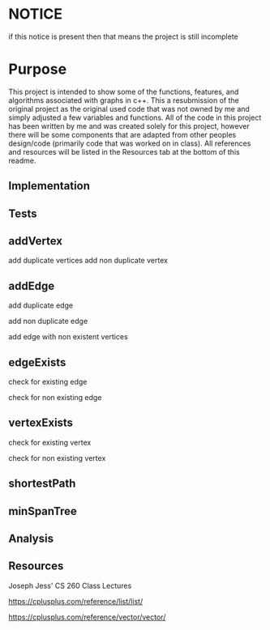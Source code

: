 # NOTICE
if this notice is present then that means the project is still incomplete

# Purpose
This project is intended to show some of the functions, features, and algorithms associated with graphs in c++. This a resubmission of the original project as the original
used code that was not owned by me and simply adjusted a few variables and functions. All of the code in this project has been written by me and was created solely for this
project, however there will be some components that are adapted from other peoples design/code (primarily code that was worked on in class). All references and resources will be listed in the Resources tab at the bottom of this readme.

## Implementation

## Tests
## addVertex
add duplicate vertices
add non duplicate vertex

## addEdge
add duplicate edge

add non duplicate edge

add edge with non existent vertices

## edgeExists
check for existing edge

check for non existing edge

## vertexExists
check for existing vertex

check for non existing vertex

## shortestPath

## minSpanTree

## Analysis

## Resources
Joseph Jess' CS 260 Class Lectures

https://cplusplus.com/reference/list/list/

https://cplusplus.com/reference/vector/vector/
